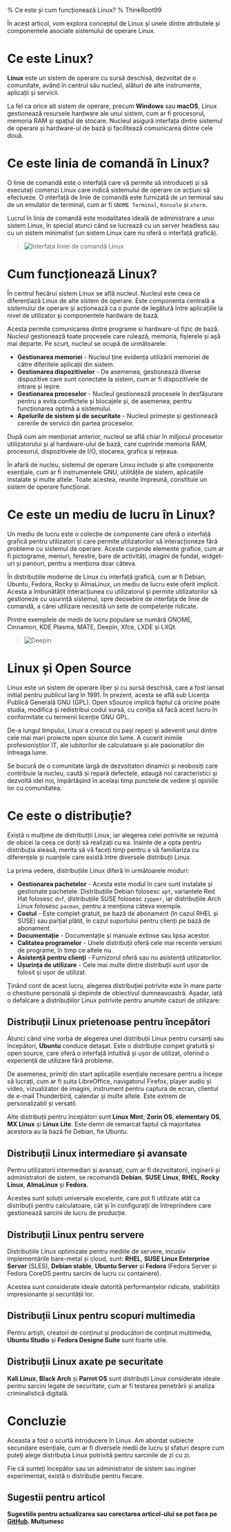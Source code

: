 % Ce este și cum funcționează Linux?
% ThinkRoot99

În acest articol, vom explora conceptul de Linux și unele dintre atributele și componentele asociate sistemului de operare Linux.

# Ce este Linux?

**Linux** este un sistem de operare cu sursă deschisă, dezvoltat de o comunitate, având în centrul său nucleul, alături de alte instrumente, aplicații și servicii.

La fel ca orice alt sistem de operare, precum **Windows** sau **macOS**, Linux gestionează resursele hardware ale unui sistem, cum ar fi procesorul, memoria RAM și spațiul de stocare. Nucleul asigură interfața dintre sistemul de operare și hardware-ul de bază și facilitează comunicarea dintre cele două.

# Ce este linia de comandă în Linux?

O linie de comandă este o interfață care vă permite să introduceți și să executați comenzi Linux care indică sistemului de operare ce acțiuni să efectueze. O interfață de linie de comandă este furnizată de un terminal sau de un emulator de terminal, cum ar fi `GNOME Terminal`, `Konsole` și `xterm`.

Lucrul în linia de comandă este modalitatea ideală de administrare a unui sistem Linux, în special atunci când se lucrează cu un server headless sau cu un sistem minimalist (un sistem Linux care nu oferă o interfață grafică).

> ![Interfața liniei de comandă Linux](img/Interfata-liniei-de-comanda-Linux.webp)

# Cum funcționează Linux?

În centrul fiecărui sistem Linux se află nucleul. Nucleul este ceea ce diferențiază Linux de alte sistem de operare. Este componenta centrală a sistemului de operare și acționează ca o punte de legătură între aplicațiile la nivel de utilizator și componentele hardware de bază.

Acesta permite comunicarea dintre programe si hardware-ul fizic de bază. Nucleul gestionează toate procesele care rulează, memoria, fișierele și așă mai departe. Pe scurt, nucleul se ocupă de următoarele:

- **Gestionarea memoriei** - Nucleul ține evidența utilizării memoriei de către diferitele aplicații din sistem.
- **Gestionarea dispozitivelor** - De asemenea, gestionează diverse dispozitive care sunt conectate la sistem, cum ar fi dispozitivele de intrare și ieșire.
- **Gestionarea proceselor** - Nucleul gestionează procesele în desfășurare pentru a evita conflictele și blocajele și, de asemenea, pentru funcționarea optimă a sistemului.
- **Apelurile de sistem și de securitate** - Nucleul primește și gestionează cererile de servicii din partea proceselor.

După cum am menționat anterior, nucleul se află chiar în miljocul proceselor utilizatorului și al hardware-ului de bază, care cuprinde memoria RAM, procesorul, dispozitivele de I/O, stocarea, grafica și rețeaua.

În afară de nucleu, sistemul de operare Linxu include și alte componente esențiale, cum ar fi instrumentele GNU, utilitățile de sistem, aplicațiile instalate și multe altele. Toate acestea, reunite împreună, constituie un sistem de operare funcțional.

# Ce este un mediu de lucru în Linux?

Un mediu de lucru este o colecție de componente care oferă o interfață grafică pentru utilizatori și care permite utilizatorilor să interacționeze fără probleme cu sistemul de operare. Aceste curpinde elemente grafice, cum ar fi pictograme, meniuri, ferestre, bare de activități, imagini de fundal, widget-uri și panouri, pentru a menționa doar câteva.

În distribuțiile moderne de Linux cu interfață grafică, cum ar fi Debian, Ubuntu, Fedora, Rocky și AlmaLinux, un mediu de lucru este oferit implicit. Acesta a îmbunătățit interacțiunea cu utilizatorul și permite utilizatorilor să gestioneze cu ușurință sistemul, spre deosebire de interfața de linie de comandă, a cărei utilizare necesită un sete de competențe ridicate.

Printre exemplele de medii de lucru populare se numără GNOME, Cinnamon, KDE Plasma, MATE, Deepin, Xfce, LXDE și LXQt.

> ![Deepin](img/Deepin.webp)

# Linux și Open Source

 Linux este un sistem de operare liber și cu sursă deschisă, care a fost lansat initial pentru publicul larg în 1991. În prezent, acesta se află sub Licența Publică Generală GNU (GPL). Open sSource implică faptul că oricine poate studia, modifica și redistribui codul sursă, cu conîția să facă acest lucru în conformitate cu termenii licenție GNU GPL.

De-a lungul timpului, Linux a crescut cu pași repezi și adevenit unul dintre cele mai mari proiecte open source din lume. A cucerit inimile profesioniștilor IT, ale iubitorilor de calculatoare și ale pasionaților din întreaga lume.

Se bucură de o comunitate largă de dezvoltatori dinamici și neobosiți care contribuie la nucleu, caută și repară defectele, adaugă noi caracteristici și dezvoltă idei noi, împărtășind în același timp punctele de vedere și opiniile lor cu comunitatea.

# Ce este o distribuție?

Există o mulțime de distributții Linux, iar alegerea celei potrivite se rezumă de obicei la ceea ce doriți să realizați cu ea. Înainte de a opta pentru distribuția aleasă, merita să vă faceți timp pentru a vă familiariza cu diferențele și nuanțele care există între diversele distribuții Linux.

La prima vedere, distribuțiile Linux diferă în următoarele moduri:

- **Gestionarea pachetelor** - Acesta este modul în care sunt instalate și gestionate pachetele. Distribuțiile Debian folosesc `apt`, variantele Red Hat folosesc `dnf`, distribuțiile SUSE folosesc `zypper`, iar distribuțiile Arch Linux folosesc `pacman`, pentru a menționa câteva exemple.
- **Costul** - Este complet gratuit, pe bază de abonament (în cazul RHEL și SUSE) sau parțial plătit, în cazul suportului pentru clienți pe bază de abonament.
- **Documentație** - Documentație și manuale extinse sau lipsa acestor.
- **Calitatea programelor** - Unele distribuții oferă cele mai recente versiuni de programe, în timp ce altele nu.
- **Asistență pentru clienți** - Furnizorul oferă sau nu asistență utilizatorilor.
- **Ușurința de utilizare** - Cele mai multe dintre distribuții sunt ușor de folosit și ușor de utilizat.

Ținând cont de acest lucru, alegerea distribuției potrivite este în mare parte o chestiune personală și depinde de obiectivul dumneavoastră. Așadar, iată o defalcare a distribuțiilor Linux potrivite pentru anumite cazuri de utilizare:

## Distribuții Linux prietenoase pentru începători

Atunci când vine vorba de alegerea unei distribuții Linux pentru cursanți sau începători, **Ubuntu** conduce detașat. Este o distribuție compet gratuită și open source, care oferă o interfață intuitivă și ușor de utilizat, oferind o experiență de utilizare fără probleme.

De asemenea, primiți din start aplicațiile esențiale necesare pentru a începe să lucrați, cum ar fi suita LibreOffice, navigatorul Firefox, player audio și video, vizualizator de imagini, instrument pentru captura de ecran, clientul de e-mail Thunderbird, calendar și multe altele. Este extrem de personalizabil și versatil.

Alte distribuții pentru începători sunt **Linux Mint**, **Zorin OS**, **elementary OS**, **MX Linux** și **Linux Lite**. Este demn de remarcat faptul că majoritatea acestora au la bază fie Debian, fie Ubuntu.

## Distribuții Linux intermediare și avansate

Pentru utilizatorii intermediari și avansați, cum ar fi dezvoltatorii, inginerii și administratori de sistem, se recomandă **Debian**, **SUSE Linux**, **RHEL**, **Rocky Linux**, **AlmaLinux** și **Fedora**.

Acestea sunt soluții universale excelente, care pot fi utilizate atât ca distribuții pentru calculatoare, cât și în configurații de întreprindere care gestionează sarcini de lucru de producție.

## Distribuții Linux pentru servere

Distribuțiile Linux optimizate pentru mediile de servere, incusiv implementările bare-metal și cloud, sunt: **RHEL**, **SUSE Linux Enterprise Server** (SLES), **Debian stable**, **Ubuntu Server** și **Fedora** (Fedora Server și Fedora CoreOS pentru sarcini de lucru cu containere).

Acestea sunt considerate ideale datorită performanțelor ridicate, stabilității impresionante și securității lor.

## Distribuții Linux pentru scopuri multimedia

Pentru artiști, creatori de conținut și producători de conținut multimedia, **Ubuntu Studio** și **Fedora Designe Suite** sunt foarte utile.

## Distribuții Linux axate pe securitate

**Kali Linux**, **Black Arch** și **Parrot OS** sunt distribuții Linux considerate ideale pentru sarcini legate de securitate, cum ar fi testarea penetrării și analiza criminalistică digitală.

# Concluzie

Aceasta a fost o scurtă introducere în Linux. Am abordat subiecte secundare esențiale, cum ar fi diversele medii de lucru și sfaturi despre cum puteți alege distribuția Linux potrivită pentru sarcinile de zi cu zi.

Fie că sunteți începător sau un administrator de sistem sau inginer experimentat, există o distribuție pentru fiecare.

## Sugestii pentru articol

**Sugestiile pentru actualizarea sau corectarea articol-ului se pot face pe [GitHub](https://github.com/thinkroot99/articole-linux). Mulțumesc**
